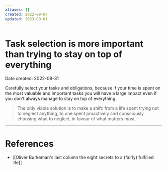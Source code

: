 ```yaml
---
aliases: []
created: 2022-09-07
updated: 2023-09-01
---
```


# Task selection is more important than trying to stay on top of everything
Date created: 2022-08-31

Carefully select your tasks and obligations, because if your time is spent on the most valuable and important tasks you will have a large impact even if you don't always manage to stay on top of everything.

> The only viable solution is to make a shift: from a life spent trying not to neglect anything, to one spent proactively and consciously choosing what to neglect, in favour of what matters most.
---
# References
* [[Oliver Burkeman's last column the eight secrets to a (fairly) fulfilled life]]